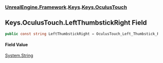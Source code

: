 ### [UnrealEngine.Framework](./UnrealEngine-Framework.md 'UnrealEngine.Framework').[Keys](./Keys.md 'UnrealEngine.Framework.Keys').[Keys.OculusTouch](./Keys-OculusTouch.md 'UnrealEngine.Framework.Keys.OculusTouch')
## Keys.OculusTouch.LeftThumbstickRight Field
  
```csharp
public const string LeftThumbstickRight = OculusTouch_Left_Thumbstick_Right;
```
#### Field Value
[System.String](https://docs.microsoft.com/en-us/dotnet/api/System.String 'System.String')  
